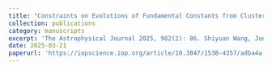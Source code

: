 ```yaml
---
title: "Constraints on Evolutions of Fundamental Constants from Clustering of Fast Radio Burst Dispersion Measure"
collection: publications
category: manuscripts
excerpt: 'The Astrophysical Journal 2025, 982(2): 86. Shiyuan Wang, Junqing Xia*. (2024).'
date: 2025-03-21
paperurl: 'https://iopscience.iop.org/article/10.3847/1538-4357/adba4a'
---
```


